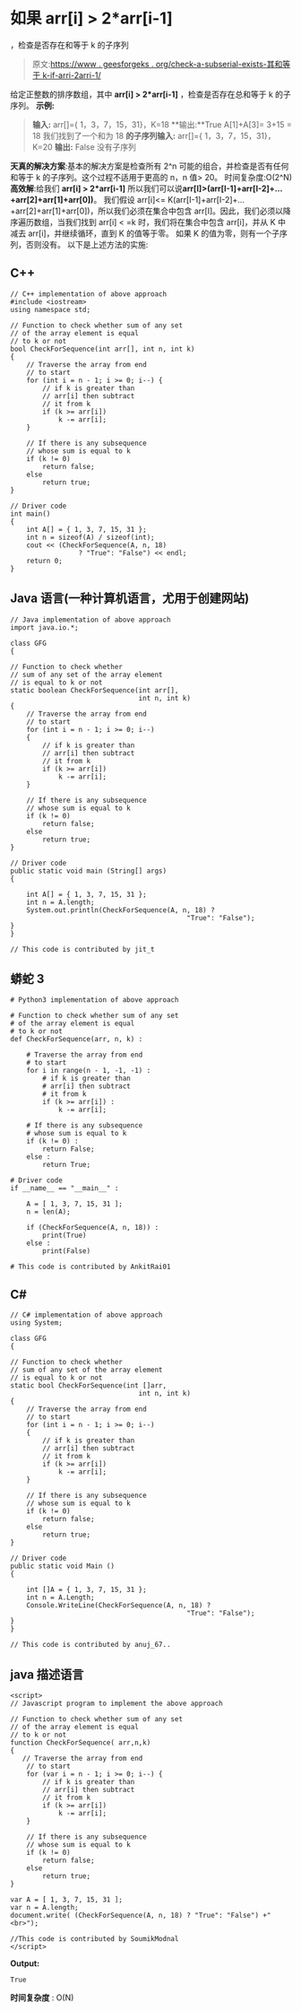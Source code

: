 # 如果 arr[i] > 2*arr[i-1]

，检查是否存在和等于 k 的子序列

> 原文:[https://www . geesforgeks . org/check-a-subserial-exists-其和等于 k-if-arri-2arri-1/](https://www.geeksforgeeks.org/check-whether-a-subsequence-exists-whose-sum-is-equal-to-k-if-arri-2arri-1/)

给定正整数的排序数组，其中 **arr[i] > 2*arr[i-1]** ，检查是否存在总和等于 k 的子序列。
**示例:**

> **输入:** arr[]={ 1，3，7，15，31}，K=18
> **输出:**True
> A[1]+A[3]= 3+15 = 18
> 我们找到了一个和为 18
> **的子序列输入:** arr[]={ 1，3，7，15，31}，K=20
> **输出:** False
> 没有子序列

**天真的解决方案**:基本的解决方案是检查所有 2^n 可能的组合，并检查是否有任何和等于 k 的子序列。这个过程不适用于更高的 n，n 值> 20。
时间复杂度:O(2^N)
**高效解**:给我们 **arr[i] > 2*arr[i-1]** 所以我们可以说**arr[I]>(arr[I-1]+arr[I-2]+…+arr[2]+arr[1]+arr[0])**。
我们假设 arr[i]<= K(arr[I-1]+arr[I-2]+…+arr[2]+arr[1]+arr[0])，所以我们必须在集合中包含 arr[I]。因此，我们必须以降序遍历数组，当我们找到 arr[i] < =k 时，我们将在集合中包含 arr[i]，并从 K 中减去 arr[i]，并继续循环，直到 K 的值等于零。
如果 K 的值为零，则有一个子序列，否则没有。
以下是上述方法的实施:

## C++

```
// C++ implementation of above approach
#include <iostream>
using namespace std;

// Function to check whether sum of any set
// of the array element is equal
// to k or not
bool CheckForSequence(int arr[], int n, int k)
{
    // Traverse the array from end
    // to start
    for (int i = n - 1; i >= 0; i--) {
        // if k is greater than
        // arr[i] then subtract
        // it from k
        if (k >= arr[i])
            k -= arr[i];
    }

    // If there is any subsequence
    // whose sum is equal to k
    if (k != 0)
        return false;
    else
        return true;
}

// Driver code
int main()
{
    int A[] = { 1, 3, 7, 15, 31 };
    int n = sizeof(A) / sizeof(int);
    cout << (CheckForSequence(A, n, 18)
                 ? "True": "False") << endl;
    return 0;
}
```

## Java 语言(一种计算机语言，尤用于创建网站)

```
// Java implementation of above approach
import java.io.*;

class GFG
{

// Function to check whether
// sum of any set of the array element
// is equal to k or not
static boolean CheckForSequence(int arr[],
                                int n, int k)
{
    // Traverse the array from end
    // to start
    for (int i = n - 1; i >= 0; i--)
    {
        // if k is greater than
        // arr[i] then subtract
        // it from k
        if (k >= arr[i])
            k -= arr[i];
    }

    // If there is any subsequence
    // whose sum is equal to k
    if (k != 0)
        return false;
    else
        return true;
}

// Driver code
public static void main (String[] args)
{

    int A[] = { 1, 3, 7, 15, 31 };
    int n = A.length;
    System.out.println(CheckForSequence(A, n, 18) ?
                                            "True": "False");
}
}

// This code is contributed by jit_t
```

## 蟒蛇 3

```
# Python3 implementation of above approach

# Function to check whether sum of any set
# of the array element is equal
# to k or not
def CheckForSequence(arr, n, k) :

    # Traverse the array from end
    # to start
    for i in range(n - 1, -1, -1) :
        # if k is greater than
        # arr[i] then subtract
        # it from k
        if (k >= arr[i]) :
            k -= arr[i];

    # If there is any subsequence
    # whose sum is equal to k
    if (k != 0) :
        return False;
    else :
        return True;

# Driver code
if __name__ == "__main__" :

    A = [ 1, 3, 7, 15, 31 ];
    n = len(A);

    if (CheckForSequence(A, n, 18)) :
        print(True)
    else :
        print(False)

# This code is contributed by AnkitRai01
```

## C#

```
// C# implementation of above approach
using System;

class GFG
{

// Function to check whether
// sum of any set of the array element
// is equal to k or not
static bool CheckForSequence(int []arr,
                                int n, int k)
{
    // Traverse the array from end
    // to start
    for (int i = n - 1; i >= 0; i--)
    {
        // if k is greater than
        // arr[i] then subtract
        // it from k
        if (k >= arr[i])
            k -= arr[i];
    }

    // If there is any subsequence
    // whose sum is equal to k
    if (k != 0)
        return false;
    else
        return true;
}

// Driver code
public static void Main ()
{

    int []A = { 1, 3, 7, 15, 31 };
    int n = A.Length;
    Console.WriteLine(CheckForSequence(A, n, 18) ?
                                            "True": "False");
}
}

// This code is contributed by anuj_67..
```

## java 描述语言

```
<script>
// Javascript program to implement the above approach

// Function to check whether sum of any set
// of the array element is equal
// to k or not
function CheckForSequence( arr,n,k)
{
   // Traverse the array from end
    // to start
    for (var i = n - 1; i >= 0; i--) {
        // if k is greater than
        // arr[i] then subtract
        // it from k
        if (k >= arr[i])
            k -= arr[i];
    }

    // If there is any subsequence
    // whose sum is equal to k
    if (k != 0)
        return false;
    else
        return true;
}

var A = [ 1, 3, 7, 15, 31 ];
var n = A.length;
document.write( (CheckForSequence(A, n, 18) ? "True": "False") +"<br>");

//This code is contributed by SoumikModnal
</script>
```

**Output:** 

```
True
```

**时间复杂度** : O(N)